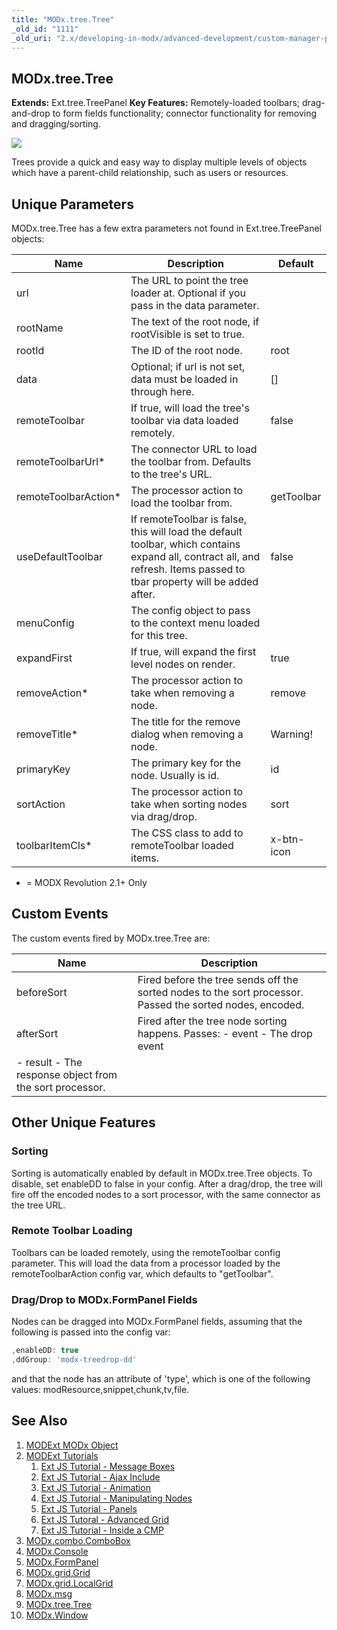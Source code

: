 ```yaml
---
title: "MODx.tree.Tree"
_old_id: "1111"
_old_uri: "2.x/developing-in-modx/advanced-development/custom-manager-pages/modext/modx.tree.tree"
---
```


## MODx.tree.Tree

**Extends:** Ext.tree.TreePanel
**Key Features:** Remotely-loaded toolbars; drag-and-drop to form fields functionality; connector functionality for removing and dragging/sorting.

![](/download/attachments/18678081/modext_tree.png?version=1&modificationDate=1250518279000)

Trees provide a quick and easy way to display multiple levels of objects which have a parent-child relationship, such as users or resources.

## Unique Parameters

MODx.tree.Tree has a few extra parameters not found in Ext.tree.TreePanel objects:

| Name                  | Description                                                                                                                                                             | Default    |
| --------------------- | ----------------------------------------------------------------------------------------------------------------------------------------------------------------------- | ---------- |
| url                   | The URL to point the tree loader at. Optional if you pass in the data parameter.                                                                                        |            |
| rootName              | The text of the root node, if rootVisible is set to true.                                                                                                               |            |
| rootId                | The ID of the root node.                                                                                                                                                | root       |
| data                  | Optional; if url is not set, data must be loaded in through here.                                                                                                       | \[\]       |
| remoteToolbar         | If true, will load the tree's toolbar via data loaded remotely.                                                                                                         | false      |
| remoteToolbarUrl\*    | The connector URL to load the toolbar from. Defaults to the tree's URL.                                                                                                 |            |
| remoteToolbarAction\* | The processor action to load the toolbar from.                                                                                                                          | getToolbar |
| useDefaultToolbar     | If remoteToolbar is false, this will load the default toolbar, which contains expand all, contract all, and refresh. Items passed to tbar property will be added after. | false      |
| menuConfig            | The config object to pass to the context menu loaded for this tree.                                                                                                     |            |
| expandFirst           | If true, will expand the first level nodes on render.                                                                                                                   | true       |
| removeAction\*        | The processor action to take when removing a node.                                                                                                                      | remove     |
| removeTitle\*         | The title for the remove dialog when removing a node.                                                                                                                   | Warning!   |
| primaryKey            | The primary key for the node. Usually is id.                                                                                                                            | id         |
| sortAction            | The processor action to take when sorting nodes via drag/drop.                                                                                                          | sort       |
| toolbarItemCls\*      | The CSS class to add to remoteToolbar loaded items.                                                                                                                     | x-btn-icon |

- = MODX Revolution 2.1+ Only

## Custom Events

The custom events fired by MODx.tree.Tree are:

| Name                                                    | Description                                                                                               |
| ------------------------------------------------------- | --------------------------------------------------------------------------------------------------------- |
| beforeSort                                              | Fired before the tree sends off the sorted nodes to the sort processor. Passed the sorted nodes, encoded. |
| afterSort                                               | Fired after the tree node sorting happens. Passes: - event - The drop event                               |
| - result - The response object from the sort processor. |

## Other Unique Features

### Sorting

Sorting is automatically enabled by default in MODx.tree.Tree objects. To disable, set enableDD to false in your config. After a drag/drop, the tree will fire off the encoded nodes to a sort processor, with the same connector as the tree URL.

### Remote Toolbar Loading

Toolbars can be loaded remotely, using the remoteToolbar config parameter. This will load the data from a processor loaded by the remoteToolbarAction config var, which defaults to "getToolbar".

### Drag/Drop to MODx.FormPanel Fields

Nodes can be dragged into MODx.FormPanel fields, assuming that the following is passed into the config var:

``` javascript
,enableDD: true
,ddGroup: 'modx-treedrop-dd'
```

and that the node has an attribute of 'type', which is one of the following values: modResource,snippet,chunk,tv,file.

## See Also

1. [MODExt MODx Object](extending-modx/custom-manager-pages/modext/modext-modx-object)
2. [MODExt Tutorials](extending-modx/custom-manager-pages/modext/modext-tutorials)
   1. [Ext JS Tutorial - Message Boxes](extending-modx/custom-manager-pages/modext/modext-tutorials/1.-ext-js-tutorial-message-boxes)
   2. [Ext JS Tutorial - Ajax Include](extending-modx/custom-manager-pages/modext/modext-tutorials/2.-ext-js-tutorial-ajax-include)
   3. [Ext JS Tutorial - Animation](extending-modx/custom-manager-pages/modext/modext-tutorials/3.-ext-js-tutorial-animation)
   4. [Ext JS Tutorial - Manipulating Nodes](extending-modx/custom-manager-pages/modext/modext-tutorials/4.-ext-js-tutorial-manipulating-nodes)
   5. [Ext JS Tutorial - Panels](extending-modx/custom-manager-pages/modext/modext-tutorials/5.-ext-js-tutorial-panels)
   6. [Ext JS Tutoral - Advanced Grid](extending-modx/custom-manager-pages/modext/modext-tutorials/7.-ext-js-tutoral-advanced-grid)
   7. [Ext JS Tutorial - Inside a CMP](extending-modx/custom-manager-pages/modext/modext-tutorials/8.-ext-js-tutorial-inside-a-cmp)
3. [MODx.combo.ComboBox](extending-modx/custom-manager-pages/modext/modx.combo.combobox)
4. [MODx.Console](extending-modx/custom-manager-pages/modext/modx.console)
5. [MODx.FormPanel](extending-modx/custom-manager-pages/modext/modx.formpanel)
6. [MODx.grid.Grid](extending-modx/custom-manager-pages/modext/modx.grid.grid)
7. [MODx.grid.LocalGrid](extending-modx/custom-manager-pages/modext/modx.grid.localgrid)
8. [MODx.msg](extending-modx/custom-manager-pages/modext/modx.msg)
9. [MODx.tree.Tree](extending-modx/custom-manager-pages/modext/modx.tree.tree)
10. [MODx.Window](extending-modx/custom-manager-pages/modext/modx.window)
